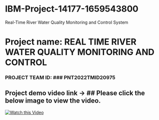 # IBM-Project-14177-1659543800
Real-Time River Water Quality Monitoring and Control System
# Project name: REAL TIME RIVER WATER QUALITY MONITORING AND CONTROL 

### PROJECT TEAM ID: ### PNT2022TMID20975

## Project demo video link -> ## Please click the below image to view the video.

[![Watch this Video](https://i.imgur.com/ps4yFMB.jpeg)](https://youtu.be/nnHGvgb63Zo)


